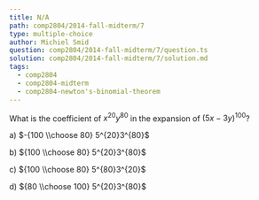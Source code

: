 ```yaml
---
title: N/A
path: comp2804/2014-fall-midterm/7
type: multiple-choice
author: Michiel Smid
question: comp2804/2014-fall-midterm/7/question.ts
solution: comp2804/2014-fall-midterm/7/solution.md
tags:
  - comp2804
  - comp2804-midterm
  - comp2804-newton's-binomial-theorem
---
```


What is the coefficient of $x^{20}y^{80}$ in the expansion of $(5x - 3y)^{100}$?

a) $-{100 \\choose 80} 5^{20}3^{80}$

b) ${100 \\choose 80} 5^{20}3^{80}$

c) ${100 \\choose 80} 5^{80}3^{20}$

d) ${80 \\choose 100} 5^{20}3^{80}$
